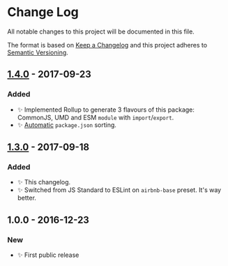 # Change Log
All notable changes to this project will be documented in this file.

The format is based on [Keep a Changelog](http://keepachangelog.com/)
and this project adheres to [Semantic Versioning](http://semver.org/).

## [1.4.0] - 2017-09-23
### Added
- ✨ Implemented Rollup to generate 3 flavours of this package: CommonJS, UMD and ESM `module` with `import`/`export`.
- ✨ [Automatic](https://github.com/camacho/format-package) `package.json` sorting.

## [1.3.0] - 2017-09-18
### Added
- ✨ This changelog.
- ✨ Switched from JS Standard to ESLint on `airbnb-base` preset. It's way better.

## 1.0.0 - 2016-12-23
### New
- ✨ First public release

[1.4.0]: https://github.com/codsen/util-nonempty/compare/v1.3.0...v1.4.0
[1.3.0]: https://github.com/codsen/util-nonempty/compare/v1.3.0...v1.3.0
